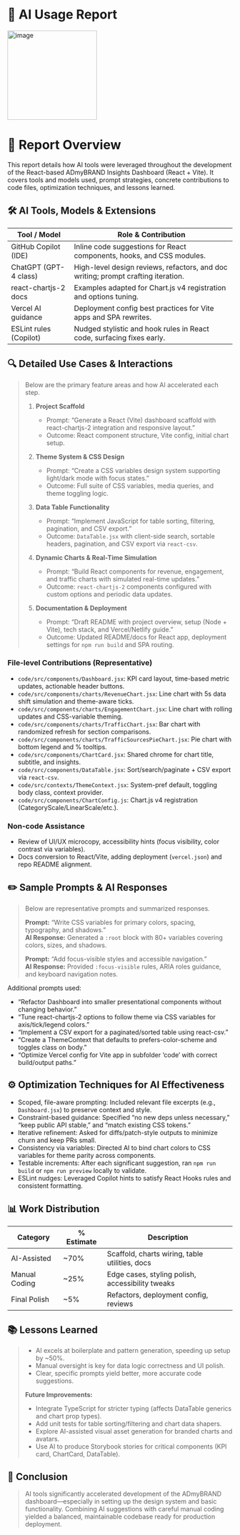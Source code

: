 # 🤖 AI Usage Report





<img width="200" height="200" alt="image" src="https://github.com/user-attachments/assets/d4c6ccd6-1966-4d26-a0b2-7d921e23eb82" />

# 📝 Report Overview
This report details how AI tools were leveraged throughout the development of the React-based ADmyBRAND Insights Dashboard (React + Vite). It covers tools and models used, prompt strategies, concrete contributions to code files, optimization techniques, and lessons learned.

## 🛠️ AI Tools, Models & Extensions
| Tool / Model           | Role & Contribution                                                                 |
| ---------------------- | ------------------------------------------------------------------------------------ |
| GitHub Copilot (IDE)   | Inline code suggestions for React components, hooks, and CSS modules.               |
| ChatGPT (GPT-4 class)  | High-level design reviews, refactors, and doc writing; prompt crafting iteration.   |
| react-chartjs-2 docs   | Examples adapted for Chart.js v4 registration and options tuning.                   |
| Vercel AI guidance     | Deployment config best practices for Vite apps and SPA rewrites.                    |
| ESLint rules (Copilot) | Nudged stylistic and hook rules in React code, surfacing fixes early.               |

## 🔍 Detailed Use Cases & Interactions
> Below are the primary feature areas and how AI accelerated each step.
>
> 1. **Project Scaffold**  
>    - Prompt: “Generate a React (Vite) dashboard scaffold with react-chartjs-2 integration and responsive layout.”  
>    - Outcome: React component structure, Vite config, initial chart setup.  
>
> 2. **Theme System & CSS Design**  
>    - Prompt: “Create a CSS variables design system supporting light/dark mode with focus states.”  
>    - Outcome: Full suite of CSS variables, media queries, and theme toggling logic.  
>
> 3. **Data Table Functionality**  
>    - Prompt: “Implement JavaScript for table sorting, filtering, pagination, and CSV export.”  
>    - Outcome: `DataTable.jsx` with client-side search, sortable headers, pagination, and CSV export via `react-csv`.  
>
> 4. **Dynamic Charts & Real-Time Simulation**  
>    - Prompt: “Build React components for revenue, engagement, and traffic charts with simulated real-time updates.”  
>    - Outcome: `react-chartjs-2` components configured with custom options and periodic data updates.  
>
> 5. **Documentation & Deployment**  
>    - Prompt: “Draft README with project overview, setup (Node + Vite), tech stack, and Vercel/Netlify guide.”  
>    - Outcome: Updated README/docs for React app, deployment settings for `npm run build` and SPA routing.

### File-level Contributions (Representative)
- `code/src/components/Dashboard.jsx`: KPI card layout, time-based metric updates, actionable header buttons.
- `code/src/components/charts/RevenueChart.jsx`: Line chart with 5s data shift simulation and theme-aware ticks.
- `code/src/components/charts/EngagementChart.jsx`: Line chart with rolling updates and CSS-variable theming.
- `code/src/components/charts/TrafficChart.jsx`: Bar chart with randomized refresh for section comparisons.
- `code/src/components/charts/TrafficSourcesPieChart.jsx`: Pie chart with bottom legend and % tooltips.
- `code/src/components/ChartCard.jsx`: Shared chrome for chart title, subtitle, and insights.
- `code/src/components/DataTable.jsx`: Sort/search/paginate + CSV export via `react-csv`.
- `code/src/contexts/ThemeContext.jsx`: System-pref default, toggling body class, context provider.
- `code/src/components/ChartConfig.js`: Chart.js v4 registration (CategoryScale/LinearScale/etc.).

### Non-code Assistance
- Review of UI/UX microcopy, accessibility hints (focus visibility, color contrast via variables).
- Docs conversion to React/Vite, adding deployment (`vercel.json`) and repo README alignment.

## ✏️ Sample Prompts & AI Responses
> Below are representative prompts and summarized responses.
>
> **Prompt:** “Write CSS variables for primary colors, spacing, typography, and shadows.”  
> **AI Response:** Generated a `:root` block with 80+ variables covering colors, sizes, and shadows.
>
> **Prompt:** “Add focus-visible styles and accessible navigation.”  
> **AI Response:** Provided `:focus-visible` rules, ARIA roles guidance, and keyboard navigation notes.

Additional prompts used:
- “Refactor Dashboard into smaller presentational components without changing behavior.”
- “Tune react-chartjs-2 options to follow theme via CSS variables for axis/tick/legend colors.”
- “Implement a CSV export for a paginated/sorted table using react-csv.”
- “Create a ThemeContext that defaults to prefers-color-scheme and toggles class on body.”
- “Optimize Vercel config for Vite app in subfolder ‘code’ with correct build/output paths.”

## ⚙️ Optimization Techniques for AI Effectiveness
- Scoped, file-aware prompting: Included relevant file excerpts (e.g., `Dashboard.jsx`) to preserve context and style.
- Constraint-based guidance: Specified “no new deps unless necessary,” “keep public API stable,” and “match existing CSS tokens.”
- Iterative refinement: Asked for diffs/patch-style outputs to minimize churn and keep PRs small.
- Consistency via variables: Directed AI to bind chart colors to CSS variables for theme parity across components.
- Testable increments: After each significant suggestion, ran `npm run build` or `npm run preview` locally to validate.
- ESLint nudges: Leveraged Copilot hints to satisfy React Hooks rules and consistent formatting.

## 📊 Work Distribution
| Category         | % Estimate     | Description                                 |
| ---------------- | -------------- | ------------------------------------------- |
| AI-Assisted      | ~70%           | Scaffold, charts wiring, table utilities, docs |
| Manual Coding    | ~25%           | Edge cases, styling polish, accessibility tweaks |
| Final Polish     | ~5%            | Refactors, deployment config, reviews      |

## 📚 Lessons Learned
>- AI excels at boilerplate and pattern generation, speeding up setup by ~50%.  
>- Manual oversight is key for data logic correctness and UI polish.  
>- Clear, specific prompts yield better, more accurate code suggestions.  
>
>**Future Improvements:**  
>- Integrate TypeScript for stricter typing (affects DataTable generics and chart prop types).  
>- Add unit tests for table sorting/filtering and chart data shapers.  
>- Explore AI-assisted visual asset generation for branded charts and avatars.  
>- Use AI to produce Storybook stories for critical components (KPI card, ChartCard, DataTable).

## 🎯 Conclusion
> AI tools significantly accelerated development of the ADmyBRAND dashboard—especially in setting up the design system and basic functionality. Combining AI suggestions with careful manual coding yielded a balanced, maintainable codebase ready for production deployment.